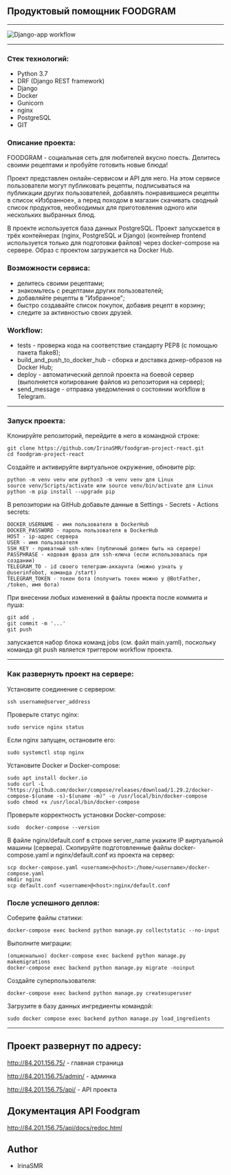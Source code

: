 ## Продуктовый помощник FOODGRAM
***

![Django-app workflow](https://github.com/IrinaSMR/foodgram-project-react/actions/workflows/yamdb_workflow.yml/badge.svg)
***

### Стек технологий:

- Python 3.7
- DRF (Django REST framework)
- Django
- Docker
- Gunicorn
- nginx
- PostgreSQL
- GIT

### Описание проекта:

FOODGRAM - социальная сеть для любителей вкусно поесть.
Делитесь своими рецептами и пробуйте готовить новые блюда!

Проект представлен онлайн-сервисом и API для него. На этом сервисе пользователи могут публиковать рецепты, подписываться на публикации других пользователей, добавлять понравившиеся рецепты в список «Избранное», а перед походом в магазин скачивать сводный список продуктов, необходимых для приготовления одного или нескольких выбранных блюд.

В проекте используется база данных PostgreSQL. Проект запускается в трёх контейнерах (nginx, PostgreSQL и Django) (контейнер frontend используется только для подготовки файлов) через docker-compose на сервере. Образ с проектом загружается на Docker Hub.

### Возможности сервиса:

- делитесь своими рецептами;
- знакомьтесь с рецептами других пользователей;
- добавляйте рецепты в "Избранное";
- быстро создавайте список покупок, добавив рецепт в корзину;
- следите за активностью своих друзей.

### Workflow:

- tests - проверка кода на соответствие стандарту PEP8 (с помощью пакета flake8);
- build_and_push_to_docker_hub - сборка и доставка докер-образов на Docker Hub;
- deploy - автоматический деплой проекта на боевой сервер (выполняется копирование файлов из репозитория на сервер);
- send_message - отправка уведомления о состоянии workflow в Telegram.

***
### Запуск проекта:

Клонируйте репозиторий, перейдите в него в командной строке:

```
git clone https://github.com/IrinaSMR/foodgram-project-react.git
cd foodgram-project-react
```

Создайте и активируйте виртуальное окружение, обновите pip:

```
python -m venv venv или python3 -m venv venv для Linux
source venv/Scripts/activate или source venv/bin/activate для Linux
python -m pip install --upgrade pip
```

В репозитории на GitHub добавьте данные в Settings - Secrets - Actions secrets:

```
DOCKER_USERNAME - имя пользователя в DockerHub
DOCKER_PASSWORD - пароль пользователя в DockerHub
HOST - ip-адрес сервера
USER - имя пользователя
SSH_KEY - приватный ssh-ключ (публичный должен быть на сервере)
PASSPHRASE - кодовая фраза для ssh-ключа (если использовалась при создании)
TELEGRAM_TO - id своего телеграм-аккаунта (можно узнать у @userinfobot, команда /start)
TELEGRAM_TOKEN - токен бота (получить токен можно у @BotFather, /token, имя бота)
```

При внесении любых изменений в файлы проекта после коммита и пуша:

```
git add .
git commit -m '...'
git push
```
запускается набор блока команд jobs (см. файл main.yaml), поскольку команда git push является триггером workflow проекта.
***

### Как развернуть проект на сервере:

Установите соединение с сервером:

```
ssh username@server_address
```

Проверьте статус nginx:

```
sudo service nginx status
```

Если nginx запущен, остановите его:

```
sudo systemctl stop nginx
```

Установите Docker и Docker-compose:

```
sudo apt install docker.io
sudo curl -L "https://github.com/docker/compose/releases/download/1.29.2/docker-compose-$(uname -s)-$(uname -m)" -o /usr/local/bin/docker-compose
sudo chmod +x /usr/local/bin/docker-compose
```

Проверьте корректность установки Docker-compose:

```
sudo  docker-compose --version
```

В файле nginx/default.conf в строке server_name укажите IP виртуальной машины (сервера).
Скопируйте подготовленные файлы docker-compose.yaml и nginx/default.conf из проекта на сервер:

```
scp docker-compose.yaml <username>@<host>:/home/<username>/docker-compose.yaml
mkdir nginx
scp default.conf <username>@<host>:nginx/default.conf
```

### После успешного деплоя:

Соберите файлы статики:

```
docker-compose exec backend python manage.py collectstatic --no-input 
```

Выполните миграции:

```
(опционально) docker-compose exec backend python manage.py makemigrations
docker-compose exec backend python manage.py migrate -noinput
```

Создайте суперпользователя:

```
docker-compose exec backend python manage.py createsuperuser
```

Загрузите в базу данных ингредиенты командой:

```
sudo docker compose exec backend python manage.py load_ingredients
```
***

## Проект развернут по адресу:

http://84.201.156.75/ - главная страница

http://84.201.156.75/admin/ - админка

http://84.201.156.75/api/ - API проекта

## Документация API Foodgram

http://84.201.156.75/api/docs/redoc.html

## Author
- IrinaSMR
